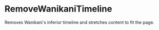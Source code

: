 # RemoveWanikaniTimeline
Removes Wanikani's inferior timeline and stretches content to fit the page.
